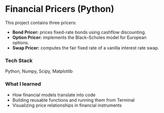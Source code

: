 # Financial Pricers (Python)

This project contains three pricers:
- **Bond Pricer:** prices fixed-rate bonds using cashflow discounting.
- **Option Pricer:** implements the Black–Scholes model for European options.
- **Swap Pricer:** computes the fair fixed rate of a vanilla interest rate swap.

### Tech Stack
Python, Numpy, Scipy, Matplotlib

### What I learned
- How financial models translate into code
- Building reusable functions and running them from Terminal
- Visualizing price relationships in financial instruments
